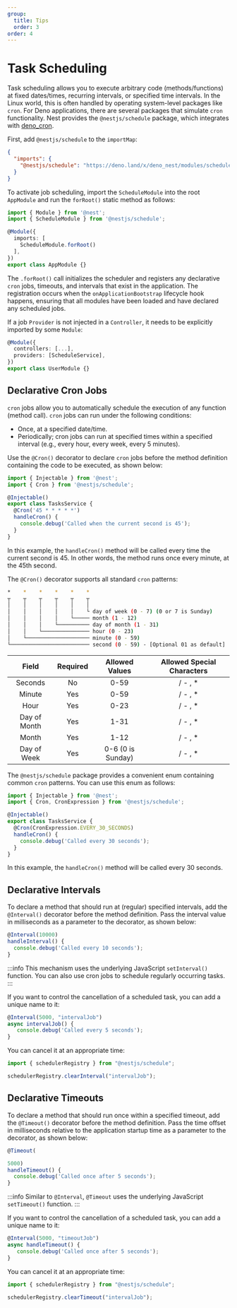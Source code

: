 ```yaml
---
group:
  title: Tips
  order: 3
order: 4
---
```


# Task Scheduling

Task scheduling allows you to execute arbitrary code (methods/functions) at fixed dates/times, recurring intervals, or specified time intervals. In the Linux world, this is often handled by operating system-level packages like `cron`. For Deno applications, there are several packages that simulate `cron` functionality. Nest provides the `@nestjs/schedule` package, which integrates with [deno_cron](https://deno.land/x/deno_cron@v1.0.0/cron.ts).

First, add `@nestjs/schedule` to the `importMap`:

```json
{
  "imports": {
    "@nestjs/schedule": "https://deno.land/x/deno_nest/modules/schedule/mod.ts"
  }
}
```

To activate job scheduling, import the `ScheduleModule` into the root `AppModule` and run the `forRoot()` static method as follows:

```typescript
import { Module } from '@nest';
import { ScheduleModule } from '@nestjs/schedule';

@Module({
  imports: [
    ScheduleModule.forRoot()
  ],
})
export class AppModule {}
```

The `.forRoot()` call initializes the scheduler and registers any declarative `cron` jobs, timeouts, and intervals that exist in the application. The registration occurs when the `onApplicationBootstrap` lifecycle hook happens, ensuring that all modules have been loaded and have declared any scheduled jobs.

If a job `Provider` is not injected in a `Controller`, it needs to be explicitly imported by some `Module`:

```typescript
@Module({
  controllers: [...],
  providers: [ScheduleService],
})
export class UserModule {}
```

## Declarative Cron Jobs

`cron` jobs allow you to automatically schedule the execution of any function (method call). `cron` jobs can run under the following conditions:

- Once, at a specified date/time.
- Periodically; cron jobs can run at specified times within a specified interval (e.g., every hour, every week, every 5 minutes).

Use the `@Cron()` decorator to declare `cron` jobs before the method definition containing the code to be executed, as shown below:

```typescript
import { Injectable } from '@nest';
import { Cron } from '@nestjs/schedule';

@Injectable()
export class TasksService {
  @Cron('45 * * * * *')
  handleCron() {
    console.debug('Called when the current second is 45');
  }
}
```

In this example, the `handleCron()` method will be called every time the current second is 45. In other words, the method runs once every minute, at the 45th second.

The `@Cron()` decorator supports all standard `cron` patterns:

```bash
*    *    *    *    *    *
┬    ┬    ┬    ┬    ┬    ┬
│    │    │    │    │    │
│    │    │    │    │    └ day of week (0 - 7) (0 or 7 is Sunday)
│    │    │    │    └───── month (1 - 12)
│    │    │    └────────── day of month (1 - 31)
│    │    └─────────────── hour (0 - 23)
│    └──────────────────── minute (0 - 59)
└───────────────────────── second (0 - 59) - [Optional 01 as default]
```

| Field | Required | Allowed Values | Allowed Special Characters |
|:---:|:---:|:---:|:---:|
| Seconds | No | 0-59 | / - , * |
| Minute | Yes | 0-59 | / - , * |
| Hour | Yes | 0-23 | / - , * |
| Day of Month | Yes | 1-31 | / - , * |
| Month | Yes | 1-12 | / - , * |
| Day of Week | Yes | 0-6 (0 is Sunday) | / - , * |

The `@nestjs/schedule` package provides a convenient enum containing common `cron` patterns. You can use this enum as follows:

```typescript
import { Injectable } from '@nest';
import { Cron, CronExpression } from '@nestjs/schedule';

@Injectable()
export class TasksService {
  @Cron(CronExpression.EVERY_30_SECONDS)
  handleCron() {
    console.debug('Called every 30 seconds');
  }
}
```

In this example, the `handleCron()` method will be called every 30 seconds.

## Declarative Intervals

To declare a method that should run at (regular) specified intervals, add the `@Interval()` decorator before the method definition. Pass the interval value in milliseconds as a parameter to the decorator, as shown below:

```typescript
@Interval(10000)
handleInterval() {
  console.debug('Called every 10 seconds');
}
```

:::info
This mechanism uses the underlying JavaScript `setInterval()` function. You can also use cron jobs to schedule regularly occurring tasks.
:::

If you want to control the cancellation of a scheduled task, you can add a unique name to it:

```typescript
@Interval(5000, "intervalJob")
async intervalJob() {
   console.debug('Called every 5 seconds');
}
```

You can cancel it at an appropriate time:

```typescript
import { schedulerRegistry } from "@nestjs/schedule";

schedulerRegistry.clearInterval("intervalJob");
```

## Declarative Timeouts

To declare a method that should run once within a specified timeout, add the `@Timeout()` decorator before the method definition. Pass the time offset in milliseconds relative to the application startup time as a parameter to the decorator, as shown below:

```typescript
@Timeout(

5000)
handleTimeout() {
  console.debug('Called once after 5 seconds');
}
```

:::info
Similar to `@Interval`, `@Timeout` uses the underlying JavaScript `setTimeout()` function.
:::

If you want to control the cancellation of a scheduled task, you can add a unique name to it:

```typescript
@Interval(5000, "timeoutJob")
async handleTimeout() {
   console.debug('Called once after 5 seconds');
}
```

You can cancel it at an appropriate time:

```typescript
import { schedulerRegistry } from "@nestjs/schedule";

schedulerRegistry.clearTimeout("intervalJob");
```
